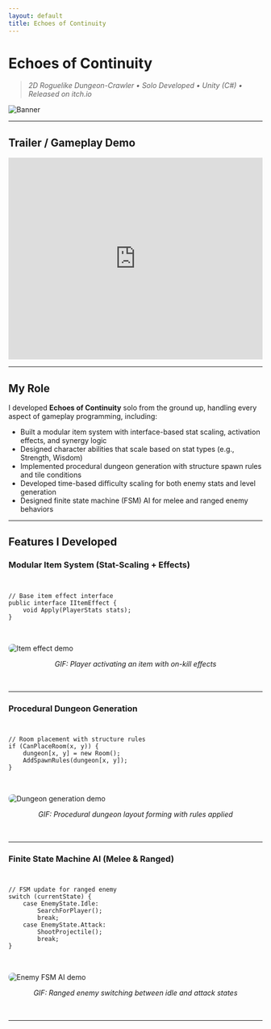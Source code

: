 ```yaml
---
layout: default
title: Echoes of Continuity
---
```


# Echoes of Continuity

> *2D Roguelike Dungeon-Crawler • Solo Developed • Unity (C#) • Released on itch.io*

![Banner](https://img.itch.zone/aW1nLzE2MDI1OTU2LnBuZw==/original/soks8r.png)

---

## Trailer / Gameplay Demo

<iframe width="100%" height="400" src="https://www.youtube.com/embed/HWR3zxpfLxE" frameborder="0" allowfullscreen></iframe>

---

## My Role

I developed **Echoes of Continuity** solo from the ground up, handling every aspect of gameplay programming, including:

- Built a modular item system with interface-based stat scaling, activation effects, and synergy logic
- Designed character abilities that scale based on stat types (e.g., Strength, Wisdom)
- Implemented procedural dungeon generation with structure spawn rules and tile conditions
- Developed time-based difficulty scaling for both enemy stats and level generation
- Designed finite state machine (FSM) AI for melee and ranged enemy behaviors

---

## Features I Developed

### Modular Item System (Stat-Scaling + Effects)

<div style="display: flex; flex-wrap: wrap; gap: 2rem; align-items: flex-start; margin-bottom: 2rem;">

<div style="flex: 1; min-width: 300px;">
<pre><code class="language-csharp">
// Base item effect interface
public interface IItemEffect {
    void Apply(PlayerStats stats);
}
</code></pre>
</div>

<div style="flex: 1; min-width: 300px;">
  <img src="assets/echoes-of-continuity/item-effect.gif" alt="Item effect demo" style="max-width: 100%; border-radius: 8px;">
  <p style="text-align: center;"><em>GIF: Player activating an item with on-kill effects</em></p>
</div>

</div>

---

### Procedural Dungeon Generation

<div style="display: flex; flex-wrap: wrap; gap: 2rem; align-items: flex-start; margin-bottom: 2rem;">

<div style="flex: 1; min-width: 300px;">
<pre><code class="language-csharp">
// Room placement with structure rules
if (CanPlaceRoom(x, y)) {
    dungeon[x, y] = new Room();
    AddSpawnRules(dungeon[x, y]);
}
</code></pre>
</div>

<div style="flex: 1; min-width: 300px;">
  <img src="assets/echoes-of-continuity/dungeon-gen.gif" alt="Dungeon generation demo" style="max-width: 100%; border-radius: 8px;">
  <p style="text-align: center;"><em>GIF: Procedural dungeon layout forming with rules applied</em></p>
</div>

</div>

---

### Finite State Machine AI (Melee & Ranged)

<div style="display: flex; flex-wrap: wrap; gap: 2rem; align-items: flex-start; margin-bottom: 2rem;">

<div style="flex: 1; min-width: 300px;">
<pre><code class="language-csharp">
// FSM update for ranged enemy
switch (currentState) {
    case EnemyState.Idle:
        SearchForPlayer();
        break;
    case EnemyState.Attack:
        ShootProjectile();
        break;
}
</code></pre>
</div>

<div style="flex: 1; min-width: 300px;">
  <img src="assets/echoes-of-continuity/enemy-ai.gif" alt="Enemy FSM AI demo" style="max-width: 100%; border-radius: 8px;">
  <p style="text-align: center;"><em>GIF: Ranged enemy switching between idle and attack states</em></p>
</div>

</div>

---
